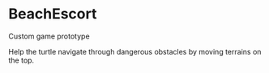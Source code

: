 # BeachEscort
Custom game prototype

Help the turtle navigate through dangerous obstacles by moving terrains on the top. 
